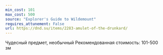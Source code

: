 ```yaml
---
min_cost: 101
max_cost: 500
source: "Explorer's Guide to Wildemount"
requires_attunement: False
url: https://dnd.su/items/2283-amulet-of-the-drunkard/
---
```


Чудесный предмет, необычный
Рекомендованная стоимость: 101-500 зм